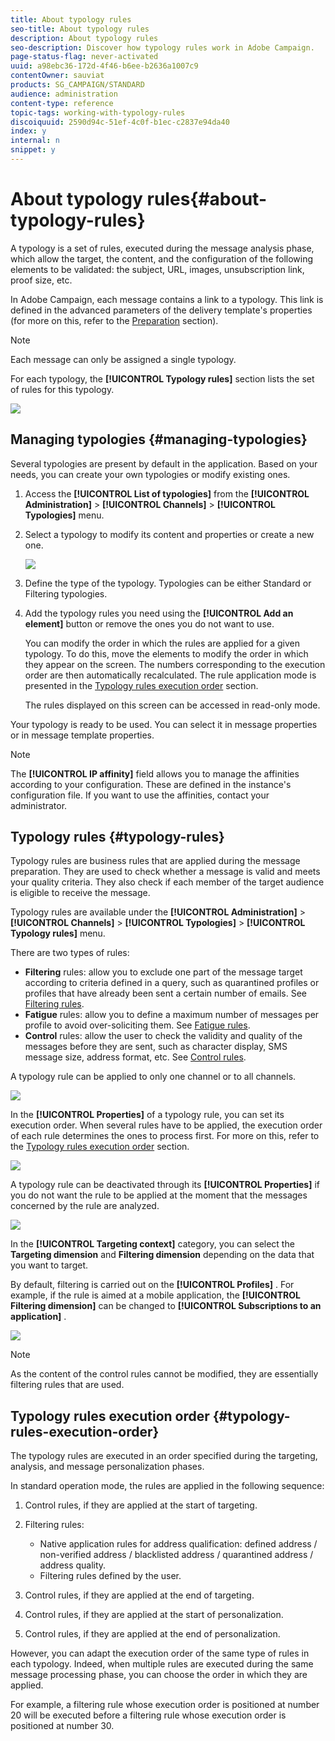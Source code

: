 ```yaml
---
title: About typology rules
seo-title: About typology rules
description: About typology rules
seo-description: Discover how typology rules work in Adobe Campaign.
page-status-flag: never-activated
uuid: a98ebc36-172d-4f46-b6ee-b2636a1007c9
contentOwner: sauviat
products: SG_CAMPAIGN/STANDARD
audience: administration
content-type: reference
topic-tags: working-with-typology-rules
discoiquuid: 2590d94c-51ef-4c0f-b1ec-c2837e94da40
index: y
internal: n
snippet: y
---
```


# About typology rules{#about-typology-rules}

A typology is a set of rules, executed during the message analysis phase, which allow the target, the content, and the configuration of the following elements to be validated: the subject, URL, images, unsubscription link, proof size, etc.

In Adobe Campaign, each message contains a link to a typology. This link is defined in the advanced parameters of the delivery template's properties (for more on this, refer to the [Preparation](../../administration/using/configuring-email-channel.md#preparation) section).

>[!NOTE]
>
>Each message can only be assigned a single typology.

For each typology, the **[!UICONTROL Typology rules]** section lists the set of rules for this typology.

![](assets/typology_typo-rule-list.png)

## Managing typologies {#managing-typologies}

Several typologies are present by default in the application. Based on your needs, you can create your own typologies or modify existing ones.

1. Access the **[!UICONTROL List of typologies]** from the **[!UICONTROL Administration]** > **[!UICONTROL Channels]** > **[!UICONTROL Typologies]** menu.
1. Select a typology to modify its content and properties or create a new one.

   ![](assets/typology_list.png)

1. Define the type of the typology. Typologies can be either Standard or Filtering typologies.
1. Add the typology rules you need using the **[!UICONTROL Add an element]** button or remove the ones you do not want to use.

   You can modify the order in which the rules are applied for a given typology. To do this, move the elements to modify the order in which they appear on the screen. The numbers corresponding to the execution order are then automatically recalculated. The rule application mode is presented in the [Typology rules execution order](../../administration/using/about-typology-rules.md#typology-rules-execution-order) section.

   The rules displayed on this screen can be accessed in read-only mode.

Your typology is ready to be used. You can select it in message properties or in message template properties.

>[!NOTE]
>
>The **[!UICONTROL IP affinity]** field allows you to manage the affinities according to your configuration. These are defined in the instance's configuration file. If you want to use the affinities, contact your administrator.

## Typology rules {#typology-rules}

Typology rules are business rules that are applied during the message preparation. They are used to check whether a message is valid and meets your quality criteria. They also check if each member of the target audience is eligible to receive the message.

Typology rules are available under the **[!UICONTROL Administration]** > **[!UICONTROL Channels]** > **[!UICONTROL Typologies]** > **[!UICONTROL Typology rules]** menu.

There are two types of rules:

* **Filtering** rules: allow you to exclude one part of the message target according to criteria defined in a query, such as quarantined profiles or profiles that have already been sent a certain number of emails. See [Filtering rules](../../administration/using/filtering-rules.md).
* **Fatigue** rules: allow you to define a maximum number of messages per profile to avoid over-soliciting them. See [Fatigue rules](../../administration/using/fatigue-rules.md).
* **Control** rules: allow the user to check the validity and quality of the messages before they are sent, such as character display, SMS message size, address format, etc. See [Control rules](../../administration/using/control-rules.md).

A typology rule can be applied to only one channel or to all channels.

![](assets/typology_channel.png)

In the **[!UICONTROL Properties]** of a typology rule, you can set its execution order. When several rules have to be applied, the execution order of each rule determines the ones to process first. For more on this, refer to the [Typology rules execution order](../../administration/using/about-typology-rules.md#typology-rules-execution-order) section.

![](assets/typology_rule-active.png)

A typology rule can be deactivated through its **[!UICONTROL Properties]** if you do not want the rule to be applied at the moment that the messages concerned by the rule are analyzed.

![](assets/typology_rule-order.png)

In the **[!UICONTROL Targeting context]** category, you can select the **Targeting dimension** and **Filtering dimension** depending on the data that you want to target.

By default, filtering is carried out on the **[!UICONTROL Profiles]** . For example, if the rule is aimed at a mobile application, the **[!UICONTROL Filtering dimension]** can be changed to **[!UICONTROL Subscriptions to an application]** .

![](assets/typology_rule-order_2.png)

>[!NOTE]
>
>As the content of the control rules cannot be modified, they are essentially filtering rules that are used.

## Typology rules execution order {#typology-rules-execution-order}

The typology rules are executed in an order specified during the targeting, analysis, and message personalization phases.

In standard operation mode, the rules are applied in the following sequence:

1. Control rules, if they are applied at the start of targeting.
1. Filtering rules:

    * Native application rules for address qualification: defined address / non-verified address / blacklisted address / quarantined address / address quality.
    * Filtering rules defined by the user.

1. Control rules, if they are applied at the end of targeting.
1. Control rules, if they are applied at the start of personalization.
1. Control rules, if they are applied at the end of personalization.

However, you can adapt the execution order of the same type of rules in each typology. Indeed, when multiple rules are executed during the same message processing phase, you can choose the order in which they are applied.

For example, a filtering rule whose execution order is positioned at number 20 will be executed before a filtering rule whose execution order is positioned at number 30.
